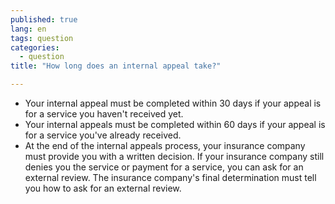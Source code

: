 ```yaml
---
published: true
lang: en
tags: question
categories:
  - question
title: "How long does an internal appeal take?"

---
```


* Your internal appeal must be completed within 30 days if your appeal is for a service you haven't received yet.
* Your internal appeals must be completed within 60 days if your appeal is for a service you've already received.
*	At the end of the internal appeals process, your insurance company must provide you with a written decision. If your insurance company still denies you the service or payment for a service, you can ask for an external review. The insurance company's final determination must tell you how to ask for an external review.
